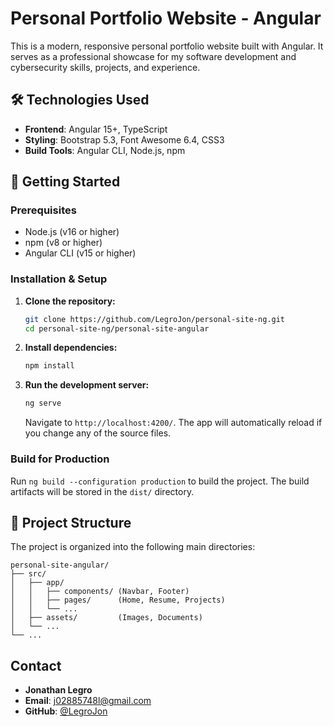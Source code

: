 # Personal Portfolio Website - Angular

This is a modern, responsive personal portfolio website built with Angular. It serves as a professional showcase for my software development and cybersecurity skills, projects, and experience.

## 🛠️ Technologies Used

- **Frontend**: Angular 15+, TypeScript
- **Styling**: Bootstrap 5.3, Font Awesome 6.4, CSS3
- **Build Tools**: Angular CLI, Node.js, npm

## 🚀 Getting Started

### Prerequisites

- Node.js (v16 or higher)
- npm (v8 or higher)
- Angular CLI (v15 or higher)

### Installation & Setup

1.  **Clone the repository:**
    ```bash
    git clone https://github.com/LegroJon/personal-site-ng.git
    cd personal-site-ng/personal-site-angular
    ```

2.  **Install dependencies:**
    ```bash
    npm install
    ```

3.  **Run the development server:**
    ```bash
    ng serve
    ```
    Navigate to `http://localhost:4200/`. The app will automatically reload if you change any of the source files.

### Build for Production

Run `ng build --configuration production` to build the project. The build artifacts will be stored in the `dist/` directory.

## 📁 Project Structure

The project is organized into the following main directories:

```
personal-site-angular/
├── src/
│   ├── app/
│   │   ├── components/ (Navbar, Footer)
│   │   ├── pages/      (Home, Resume, Projects)
│   │   └── ...
│   ├── assets/         (Images, Documents)
│   └── ...
└── ...
```

## Contact

-   **Jonathan Legro**
-   **Email**: j02885748l@gmail.com
-   **GitHub**: [@LegroJon](https://github.com/LegroJon)
